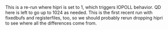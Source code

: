 This is a re-run where hipri is set to 1, which triggers IOPOLL behavior. QD here is left to go up to 1024 as needed. This is the first recent run with fixedbufs and registerfiles, too, so we should probably rerun dropping hipri to see where all the differences come from.
